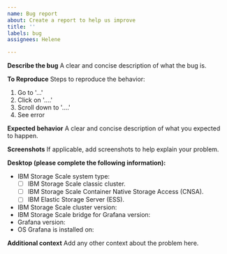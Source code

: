 ```yaml
---
name: Bug report
about: Create a report to help us improve
title: ''
labels: bug
assignees: Helene

---
```


**Describe the bug**
A clear and concise description of what the bug is.

**To Reproduce**
Steps to reproduce the behavior:
1. Go to '...'
2. Click on '....'
3. Scroll down to '....'
4. See error

**Expected behavior**
A clear and concise description of what you expected to happen.

**Screenshots**
If applicable, add screenshots to help explain your problem.

**Desktop (please complete the following information):**
 - IBM Storage Scale system type:
    - [ ] IBM Storage Scale classic cluster.
    - [ ] IBM Storage Scale Container Native Storage Access (CNSA).
    - [ ] IBM Elastic Storage Server (ESS).
 - IBM Storage Scale cluster version:
 - IBM Storage Scale bridge for Grafana version:
 - Grafana version:
 - OS Grafana is installed on:

**Additional context**
Add any other context about the problem here.
